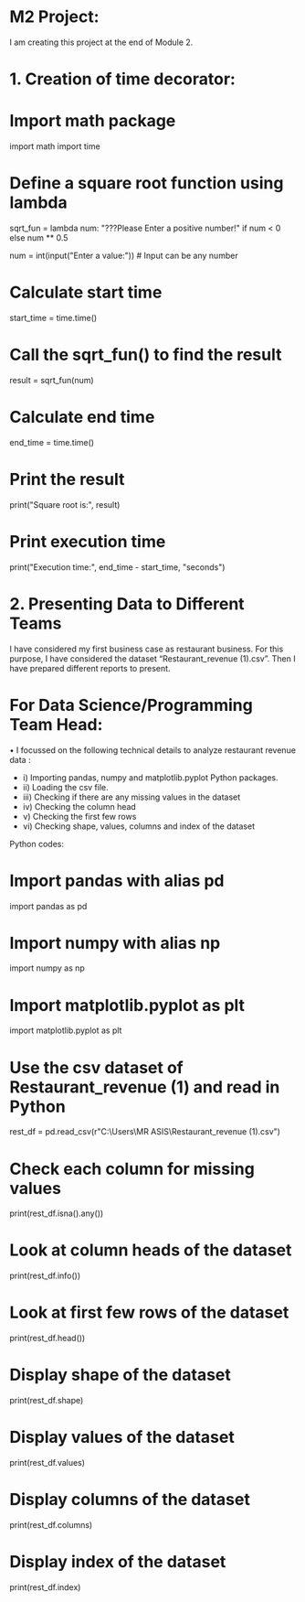 # M2 Project: 

I am creating this project at the end of Module 2.

# 1. Creation of time decorator:

# Import math package
import math
import time

# Define a square root function using lambda
sqrt_fun = lambda num: "???Please Enter a positive number!" if num < 0 else num ** 0.5

num = int(input("Enter a value:"))  # Input can be any number

# Calculate start time
start_time = time.time()

# Call the sqrt_fun() to find the result
result = sqrt_fun(num)

# Calculate end time
end_time = time.time()

# Print the result
print("Square root is:", result)

# Print execution time
print("Execution time:", end_time - start_time, "seconds")

# 2. Presenting Data to Different Teams

I have considered my first business case as restaurant business. For this purpose, I have considered the dataset “Restaurant_revenue (1).csv”. Then I have prepared different reports to present.

# For Data Science/Programming Team Head:

•	I focussed on the following technical details to analyze restaurant revenue data : 

* i)	Importing pandas, numpy and matplotlib.pyplot Python packages.
* ii)	Loading the csv file.
* iii)	Checking if there are any missing values in the dataset
* iv)	Checking the column head
* v)	Checking the first few rows
* vi)	Checking shape, values, columns and index of the dataset

Python codes:

# Import pandas with alias pd
import pandas as pd

# Import numpy with alias np
import numpy as np

# Import matplotlib.pyplot as plt
import matplotlib.pyplot as plt

# Use the csv dataset of Restaurant_revenue (1) and read in Python
rest_df = pd.read_csv(r"C:\Users\MR ASIS\Restaurant_revenue (1).csv")

# Check each column for missing values
print(rest_df.isna().any())

# Look at column heads of the dataset
print(rest_df.info())

# Look at first few rows of the dataset
print(rest_df.head())

# Display shape of the dataset
print(rest_df.shape)

# Display values of the dataset
print(rest_df.values)

# Display columns of the dataset
print(rest_df.columns)

# Display index of the dataset
print(rest_df.index)





